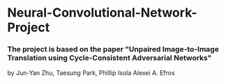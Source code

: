 # Neural-Convolutional-Network-Project
### The project is based on the paper "Unpaired Image-to-Image Translation using Cycle-Consistent Adversarial Networks"
by Jun-Yan Zhu, Taesung Park, Phillip Isola Alexei A. Efros
